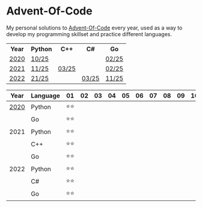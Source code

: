 # Advent-Of-Code
My personal solutions to [Advent-Of-Code](https://adventofcode.com/) every year, used as a way to develop my programming skillset and practice different languages.

<table>
  <tr>
    <th>Year</th>
    <th>Python</th>
    <th>C++</th>
    <th>C#</th>
    <th>Go</th>
  </tr>
  <tr>
    <td><a href="https://adventofcode.com/2020">2020</a></td>
    <td><a href="https://github.com/Shellywell123/AdventOfCode/tree/main/AdventOfCode2020/Python">10/25</a></td>
    <td></td>
    <td></td>
    <td><a href="https://github.com/Shellywell123/Advent-Of-Code/tree/main/AdventOfCode2020/Go">02/25</a></td>
  </tr>
  
  <tr>
    <td><a href="https://adventofcode.com/2021">2021</a></td>
    <td><a href="https://github.com/Shellywell123/AdventOfCode/tree/main/AdventOfCode2021/Python">11/25</a> 
    <td><a href="https://github.com/Shellywell123/AdventOfCode/tree/main/AdventOfCode2021/C++">03/25</a></td>
    <td></td>
    <td><a href="https://github.com/Shellywell123/Advent-Of-Code/tree/main/AdventOfCode2021/Go">02/25</a></td>
  </tr>
  <tr>
    <td><a href="https://adventofcode.com/2022">2022</a></td>
    <td><a href="https://github.com/Shellywell123/AdventOfCode/tree/main/AdventOfCode2022/Python">21/25</a></td>
    <td></td>
    <td><a href="https://github.com/Shellywell123/Advent-Of-Code/tree/main/AdventOfCode2022/C%23">03/25</a></td>
    <td><a href="https://github.com/Shellywell123/Advent-Of-Code/tree/main/AdventOfCode2022/Go">11/25</a></td>
  </tr>
</table>

|  Year |  Language |  01 |  02 |  03 |  04 |  05 |  06 |  07 |  08 |  09 |  10 |  11 |  12 |  13 |  14 |  15 |  16 |  17 |  18 |  19 |  20 |  21 |  22 |  23 |  24 |  25 |
|-------| ----------|-----|-----|-----|-----|-----|-----|-----|-----|-----|-----|-----|-----|-----|-----|-----|-----|-----|-----|-----|-----|-----|-----|-----|-----|-----|
| [2020]("https://adventofcode.com/2020")  | Python    |⭐⭐|     |     |     |     |     |     |     |     |     |     |     |     |     |     |     |     |     |     |     |     |     |     |     |     |
|       | Go        |⭐⭐|     |     |     |     |     |     |     |     |     |     |     |     |     |     |     |     |     |     |     |     |     |     |     |     |
| 2021  | Python    |⭐⭐|     |     |     |     |     |     |     |     |     |     |     |     |     |     |     |     |     |     |     |     |     |     |     |     |
|       | C++       |⭐⭐|     |     |     |     |     |     |     |     |     |     |     |     |     |     |     |     |     |     |     |     |     |     |     |     |
|       | Go        |⭐⭐|     |     |     |     |     |     |     |     |     |     |     |     |     |     |     |     |     |     |     |     |     |     |     |     |
| 2022  | Python    |⭐⭐|     |     |     |     |     |     |     |     |     |     |     |     |     |     |     |     |     |     |     |     |     |     |     |     |
|       | C#        |⭐⭐|     |     |     |     |     |     |     |     |     |     |     |     |     |     |     |     |     |     |     |     |     |     |     |     |
|       | Go        |⭐⭐|     |     |     |     |     |     |     |     |     |     |     |     |     |     |     |     |     |     |     |     |     |     |     |     |
